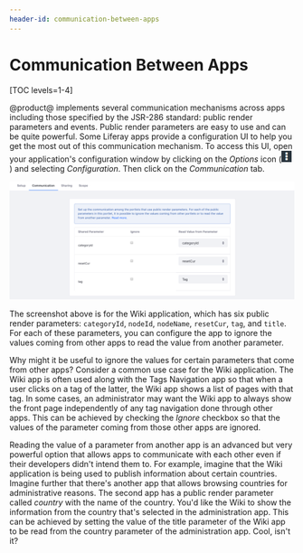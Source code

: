 ```yaml
---
header-id: communication-between-apps
---
```


# Communication Between Apps

[TOC levels=1-4]

@product@ implements several communication mechanisms across apps including
those specified by the JSR-286 standard: public render parameters and events.
Public render parameters are easy to use and can be quite powerful. Some
Liferay apps provide a configuration UI to help you get the most out of
this communication mechanism. To access this UI, open your application's
configuration window by clicking on the *Options* icon
(![Options](../../../images/icon-options.png)) and selecting *Configuration*.
Then click on the *Communication* tab.

![Figure 1: You can configure apps to communicate with each other using public render parameters.](../../../images/app-communication-tab.png)

The screenshot above is for the Wiki application, which has six public render
parameters: `categoryId`, `nodeId`, `nodeName`, `resetCur`, `tag`, and `title`.
For each of these parameters, you can configure the app to ignore the values
coming from other apps to read the value from another parameter.

Why might it be useful to ignore the values for certain parameters that come
from other apps? Consider a common use case for the Wiki application. The Wiki
app is often used along with the Tags Navigation app so that when a user clicks
on a tag of the latter, the Wiki app shows a list of pages with that tag. In
some cases, an administrator may want the Wiki app to always show the front page
independently of any tag navigation done through other apps. This can be
achieved by checking the *Ignore* checkbox so that the values of the parameter
coming from those other apps are ignored.

Reading the value of a parameter from another app is an advanced but very
powerful option that allows apps to communicate with each other even if
their developers didn't intend them to. For example, imagine that the Wiki
application is being used to publish information about certain countries. Imagine
further that there's another app that allows browsing countries for
administrative reasons. The second app has a public render parameter called
*country* with the name of the country. You'd like the Wiki to show the
information from the country that's selected in the administration app.
This can be achieved by setting the value of the title parameter of the Wiki
app to be read from the country parameter of the administration app.
Cool, isn't it?

